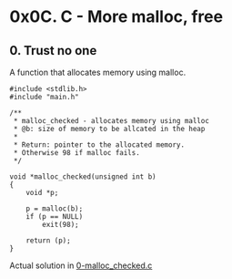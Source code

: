 # 0x0C. C - More malloc, free

## 0. Trust no one

A function that allocates memory using malloc.

```
#include <stdlib.h>
#include "main.h"

/**
 * malloc_checked - allocates memory using malloc
 * @b: size of memory to be allcated in the heap
 *
 * Return: pointer to the allocated memory.
 * Otherwise 98 if malloc fails.
 */

void *malloc_checked(unsigned int b)
{
	void *p;

	p = malloc(b);
	if (p == NULL)
		exit(98);

	return (p);
}
```

Actual solution in [0-malloc_checked.c](./0-malloc_checked.c)
